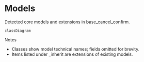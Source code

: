 # Models

Detected core models and extensions in base_cancel_confirm.

```mermaid
classDiagram
```

Notes
- Classes show model technical names; fields omitted for brevity.
- Items listed under _inherit are extensions of existing models.
